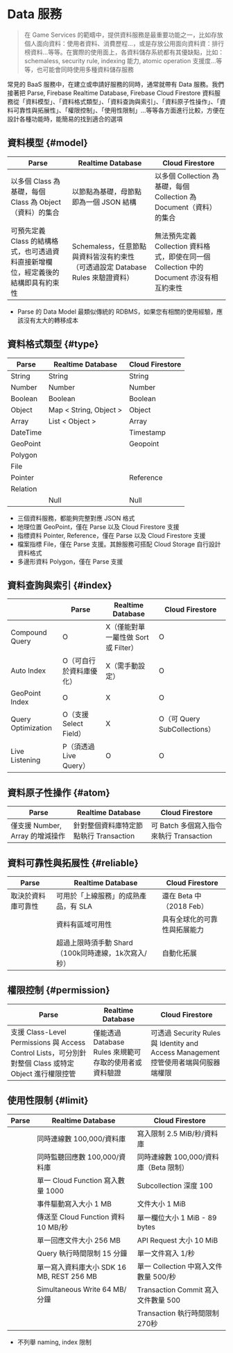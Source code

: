 # Data 服務

> 在 Game Services 的範疇中，提供資料服務是最重要功能之一，比如存放個人面向資料：使用者資料、消費歷程...，或是存放公用面向資料資：排行榜資料...等等。在實際的使用面上，各資料儲存系統都有其優缺點，比如：schemaless, security rule, indexing 能力, atomic operation 支援度...等等，也可能會同時使用多種資料儲存服務

常見的 BaaS 服務中，在建立或申請好服務的同時，通常就帶有 Data 服務。我們接著把 Parse, Firebase Realtime Database, Firebase Cloud Firestore 資料服務從「資料模型」、「資料格式類型」、「資料查詢與索引」、「資料原子性操作」、「資料可靠性與拓展性」、「權限控制」、「使用性限制」...等等各方面進行比較，方便在設計各種功能時，能簡易的找到適合的選項

## 資料模型 {#model}

| Parse | Realtime Database | Cloud Firestore |
| --- | --- | --- |
| 以多個 Class 為基礎，每個 Class 為 Object（資料）的集合 | 以節點為基礎，母節點即為一個 JSON 結構 | 以多個 Collection 為基礎，每個 Collection 為 Document（資料）的集合 |
| 可預先定義 Class 的結構格式，也可透過資料直接新增欄位，經定義後的結構即具有約束性 | Schemaless，任意節點與資料皆沒有約束性（可透過設定 Database Rules 來驗證資料） | 無法預先定義 Collection 資料格式，即使在同一個 Collection 中的 Document 亦沒有相互約束性 |

* Parse 的 Data Model 最類似傳統的 RDBMS，如果您有相關的使用經驗，應該沒有太大的轉移成本

## 資料格式類型 {#type}

| Parse | Realtime Database | Cloud Firestore |
| --- | --- | --- |
| String | String | String |
| Number | Number | Number |
| Boolean | Boolean | Boolean |
| Object | Map &lt; String, Object &gt; | Object |
| Array | List &lt; Object &gt; | Array |
| DateTime |  | Timestamp |
| GeoPoint |  | Geopoint |
| Polygon |  |  |
| File |  |  |
| Pointer |  | Reference |
| Relation |  |  |
|  | Null | Null |

* 三個資料服務，都能夠完整對應 JSON 格式
* 地理位置 GeoPoint，僅在 Parse 以及 Cloud Firestore 支援
* 指標資料 Pointer, Reference，僅在 Parse 以及 Cloud Firestore 支援
* 檔案指標 File，僅在 Parse 支援。其餘服務可搭配 Cloud Storage 自行設計資料格式
* 多邊形資料 Polygon，僅在 Parse 支援

## 資料查詢與索引 {#index}

|  | Parse | Realtime Database | Cloud Firestore |
| --- | --- | --- | --- |
| Compound Query | O | X（僅能對單一屬性做 Sort 或 Filter） | O |
| Auto Index | O（可自行於資料庫優化） | X（需手動設定） | O |
| GeoPoint Index | O | X | O |
| Query Optimization | O（支援 Select Field） | X | O（可 Query SubCollections） |
| Live Listening | P（須透過 Live Query） | O | O |

## 資料原子性操作 {#atom}

| Parse | Realtime Database | Cloud Firestore |
| --- | --- | --- |
| 僅支援 Number, Array 的增減操作 | 針對整個資料庫特定節點執行 Transaction | 可 Batch 多個寫入指令來執行 Transaction |

## 資料可靠性與拓展性 {#reliable}

| Parse | Realtime Database | Cloud Firestore |
| --- | --- | --- |
| 取決於資料庫可靠性 | 可用於「上線服務」的成熟產品，有 SLA | 還在 Beta 中（2018 Feb） |
|  | 資料有區域可用性 | 具有全球化的可靠性與拓展能力 |
|  | 超過上限時須手動 Shard（100k同時連線，1k次寫入/秒） | 自動化拓展 |

## 權限控制 {#permission}

| Parse | Realtime Database | Cloud Firestore |
| --- | --- | --- |
| 支援 Class-Level Permissions 與 Access Control Lists，可分別針對整個 Class 或特定 Object 進行權限控管 | 僅能透過 Database Rules 來規範可存取的使用者或資料驗證 | 可透過 Security Rules 與 Identity and Access Management 控管使用者端與伺服器端權限 |

## 使用性限制 {#limit}

| Parse | Realtime Database | Cloud Firestore |
| --- | --- | --- |
|  | 同時連線數 100,000/資料庫 | 寫入限制 2.5 MiB/秒/資料庫 |
|  | 同時監聽回應數 100,000/資料庫 | 同時連線數 100,000/資料庫（Beta 限制） |
|  | 單一 Cloud Function 寫入數量 1000 | Subcollection 深度 100 |
|  | 事件驅動寫入大小 1 MB | 文件大小 1 MiB |
|  | 傳送至 Cloud Function 資料 10 MB/秒 | 單一欄位大小 1 MiB - 89 bytes |
|  | 單一回應文件大小 256 MB | API Request 大小 10 MiB |
|  | Query 執行時間限制 15 分鐘 | 單一文件寫入 1/秒 |
|  | 單一寫入資料庫大小 SDK 16 MB, REST 256 MB | 單一 Collection 中寫入文件數量 500/秒 |
|  | Simultaneous Write 64 MB/分鐘 | Transaction Commit 寫入文件數量 500 |
|  |  | Transaction 執行時間限制 270秒 |

* 不列舉 naming, index 限制

